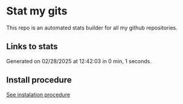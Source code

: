 # Stat my gits

This repo is an automated stats builder for all my github repositories.

## Links to stats


Generated on 02/28/2025 at 12:42:03 in 0 min, 1 seconds.

## Install procedure

[See instalation procedure](./src/install.md)
